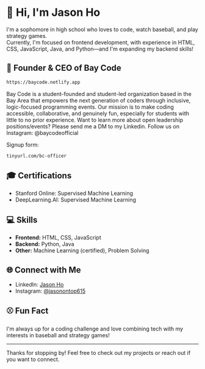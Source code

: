 # 👋 Hi, I'm Jason Ho

I'm a sophomore in high school who loves to code, watch baseball, and play strategy games.  
Currently, I'm focused on frontend development, with experience in HTML, CSS, JavaScript, Java, and Python—and I'm expanding my backend skills!

## 🚀 Founder & CEO of Bay Code
```sh 
https://baycode.netlify.app
```
  Bay Code is a student-founded and student-led organization based in the Bay Area that empowers the next generation of coders through inclusive, logic-focused programming events. Our mission is to make coding accessible, collaborative, and genuinely fun, especially for students with little to no prior experience. Want to learn more about open leadership positions/events? Please send me a DM to my Linkedin. Follow us on Instagram: @baycodeofficial

Signup form: 
```sh
tinyurl.com/bc-officer
```

## 🎓 Certifications
- Stanford Online: Supervised Machine Learning
- DeepLearning.AI: Supervised Machine Learning

## 💻 Skills
- **Frontend:** HTML, CSS, JavaScript
- **Backend:** Python, Java
- **Other:** Machine Learning (certified), Problem Solving

## 🌐 Connect with Me
- LinkedIn: [Jason Ho](https://www.linkedin.com/in/jason-ho-419042370/)
- Instagram: [@jasonontop615](https://www.instagram.com/jasonontop615/)

## ⚾ Fun Fact
I'm always up for a coding challenge and love combining tech with my interests in baseball and strategy games!

---

Thanks for stopping by! Feel free to check out my projects or reach out if you want to connect.
